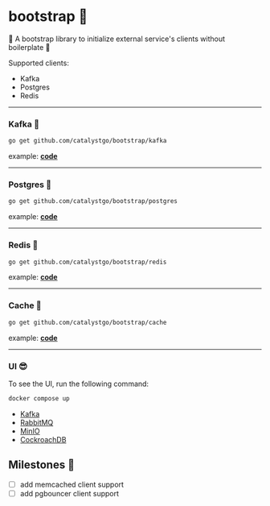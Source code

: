 # bootstrap 💨

💨 A bootstrap library to initialize external service's clients without boilerplate 💨

Supported clients:

- Kafka
- Postgres
- Redis

---

### Kafka 🚀

```bash
go get github.com/catalystgo/bootstrap/kafka
```

example: **[code](./kafka/example)**

---

### Postgres 🚀

```bash
go get github.com/catalystgo/bootstrap/postgres
```

example: **[code](./postgres/example)**

---

### Redis 🚀

```bash
go get github.com/catalystgo/bootstrap/redis
```

example: **[code](./redis/example)**

---

### Cache 🚀

```bash
go get github.com/catalystgo/bootstrap/cache
```

example: **[code](./cache/example)**

---

### UI 😎

To see the UI, run the following command:

```bash
docker compose up
```

- [Kafka](http://localhost:8084)
- [RabbitMQ](http://localhost:15672)
- [MinIO](http://localhost:9001)
- [CockroachDB](http://localhost:8080)

## Milestones 🚀

- [ ] add memcached client support
- [ ] add pgbouncer client support
